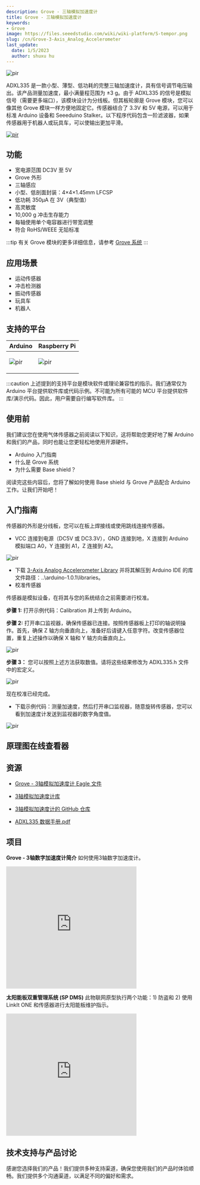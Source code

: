 ```yaml
---
description: Grove - 三轴模拟加速度计
title: Grove - 三轴模拟加速度计
keywords:
- Grove
image: https://files.seeedstudio.com/wiki/wiki-platform/S-tempor.png
slug: /cn/Grove-3-Axis_Analog_Accelerometer
last_update:
  date: 1/5/2023
  author: shuxu hu
---
```


<p style={{textAlign: 'center'}}><img src="https://files.seeedstudio.com/wiki/Grove-3-Axis_Analog_Accelerometer/img/Grove-3-axis_Analog_Accelerometer_photo.JPG" alt="pir" width={600} height="auto" /></p>

ADXL335 是一款小型、薄型、低功耗的完整三轴加速度计，具有信号调节电压输出。该产品测量加速度，最小满量程范围为 ±3 g。由于 ADXL335 的信号是模拟信号（需要更多端口），该模块设计为分线板。但其板轮廓是 Grove 模块，您可以像其他 Grove 模块一样方便地固定它。传感器结合了 3.3V 和 5V 电源，可以用于标准 Arduino 设备和 Seeeduino Stalker。以下程序代码包含一阶滤波器，如果传感器用于机器人或玩具车，可以使输出更加平滑。

[<p><img src="https://files.seeedstudio.com/wiki/common/Get_One_Now_Banner.png" alt="pir" width={600} height="auto" /></p>](https://www.seeedstudio.com/Grove-3-Axis-Analog-Accelerometer-p-1086.html)

功能
--------

-   宽电源范围 DC3V 至 5V
-   Grove 外形
-   三轴感应
-   小型、低剖面封装：4×4×1.45mm LFCSP
-   低功耗 350µA 在 3V（典型值）
-   高灵敏度
-   10,000 g 冲击生存能力
-   每轴使用单个电容器进行带宽调整
-   符合 RoHS/WEEE 无铅标准

:::tip
    有关 Grove 模块的更多详细信息，请参考 [Grove 系统](https://wiki.seeedstudio.com/cn/Grove_System/)
:::

应用场景
-----------------

-   运动传感器
-   冲击检测器
-   振动传感器
-   玩具车
-   机器人

支持的平台
-------------------

|Arduino|Raspberry Pi|
|---|---|
|<p><img src="https://files.seeedstudio.com/wiki/wiki_english/docs/images/arduino_logo.jpg" alt="pir" width={200} height="auto" /></p>|<p><img src="https://files.seeedstudio.com/wiki/wiki_english/docs/images/raspberry_pi_logo_n.jpg" alt="pir" width={200} height="auto" /></p>|

:::caution
    上述提到的支持平台是模块软件或理论兼容性的指示。我们通常仅为 Arduino 平台提供软件库或代码示例。不可能为所有可能的 MCU 平台提供软件库/演示代码。因此，用户需要自行编写软件库。
:::

使用前
------------

我们建议您在使用气体传感器之前阅读以下知识，这将帮助您更好地了解 Arduino 和我们的产品，同时也能让您更轻松地使用开源硬件。

-  Arduino 入门指南
-  什么是 Grove 系统
-  为什么需要 Base shield？

阅读完这些内容后，您将了解如何使用 Base shield 与 Grove 产品配合 Arduino 工作。让我们开始吧！

入门指南
-----

传感器的外形是分线板，您可以在板上焊接线或使用跳线连接传感器。

-   VCC 连接到电源（DC5V 或 DC3.3V），GND 连接到地，X 连接到 Arduino 模拟端口 A0，Y 连接到 A1，Z 连接到 A2。
<p style={{textAlign: 'center'}}><img src="https://files.seeedstudio.com/wiki/Grove-3-Axis_Analog_Accelerometer/img/Grove-3-axis_analog_accelerometer_V1.0_hardware.jpg" alt="pir" width={600} height="auto" /></p> 

-   下载 [3-Axis Analog Accelerometer Library](https://files.seeedstudio.com/wiki/Grove-3-Axis_Analog_Accelerometer/res/AnalogAccelerometer.zip) 并将其解压到 Arduino IDE 的库文件路径：..\\arduino-1.0.1\\libraries。
-   校准传感器

传感器是模拟设备，在将其与您的系统结合之前需要进行校准。

**步骤 1:** 打开示例代码：Calibration 并上传到 Arduino。

**步骤 2:** 打开串口监视器，确保传感器已连接。按照传感器板上打印的轴说明操作。首先，确保 Z 轴方向垂直向上，准备好后请键入任意字符。改变传感器位置，重复上述操作以确保 X 轴和 Y 轴方向垂直向上。

<p style={{textAlign: 'center'}}><img src="https://files.seeedstudio.com/wiki/Grove-3-Axis_Analog_Accelerometer/img/3-Axis_Analog_Accelerometer.jpg" alt="pir" width={600} height="auto" /></p>

**步骤 3：** 您可以按照上述方法获取数值。请将这些结果修改为 ADXL335.h 文件中的宏定义。

<!-- ![](https://files.seeedstudio.com/wiki/Grove-3-Axis_Analog_Accelerometer/img/Analog_Accelerometer_Code.jpg) -->
  <p style={{textAlign: 'center'}}><img src="https://files.seeedstudio.com/wiki/Grove-3-Axis_Analog_Accelerometer/img/Analog_Accelerometer_Code.jpg" alt="pir" width={600} height="auto" /></p>

现在校准已经完成。

-   下载示例代码：测量加速度，然后打开串口监视器，随意旋转传感器，您可以看到加速度计发送到监视器的数字角度值。

<!-- ![](https://files.seeedstudio.com/wiki/Grove-3-Axis_Analog_Accelerometer/img/3-Axis_Analog_Accelerometer1.jpg) -->
  <p style={{textAlign: 'center'}}><img src="https://files.seeedstudio.com/wiki/Grove-3-Axis_Analog_Accelerometer/img/3-Axis_Analog_Accelerometer1.jpg" alt="pir" width={600} height="auto" /></p>

## 原理图在线查看器

<div className="altium-ecad-viewer" data-project-src="https://files.seeedstudio.com/wiki/Grove-3-Axis_Analog_Accelerometer/res/Grove-3-Axis_Analog_Accelerometer_Eagle_File.zip" style={{borderRadius: '0px 0px 4px 4px', height: 500, borderStyle: 'solid', borderWidth: 1, borderColor: 'rgb(241, 241, 241)', overflow: 'hidden', maxWidth: 1280, maxHeight: 700, boxSizing: 'border-box'}}>
</div>

资源
---------

-   [Grove - 3轴模拟加速度计 Eagle 文件](https://files.seeedstudio.com/wiki/Grove-3-Axis_Analog_Accelerometer/res/Grove-3-Axis_Analog_Accelerometer_Eagle_File.zip)

-   [3轴模拟加速度计库](https://files.seeedstudio.com/wiki/Grove-3-Axis_Analog_Accelerometer/res/AnalogAccelerometer.zip)

-   [3轴模拟加速度计的 GitHub 仓库](https://github.com/Seeed-Studio/Grove_3Axis_Analog_Accelerometer)

-   [ADXL335 数据手册.pdf](https://files.seeedstudio.com/wiki/Grove-3-Axis_Analog_Accelerometer/res/ADXL335_datasheet.pdf)

## 项目

**Grove - 3轴数字加速度计简介** 如何使用3轴数字加速度计。

<iframe frameborder='0' height='327.5' scrolling='no' src='https://www.hackster.io/ingo-lohs/grove-introduction-in-3-axis-digital-accelerometer-ea05c3/embed' width='350'></iframe>

<!-- 此 Markdown 文件来源于 https://www.seeedstudio.com/wiki/Grove_-_3-Axis_Analog_Accelerometer -->

**太阳能板双重管理系统 (SP DMS)** 此物联网原型执行两个功能：1) 防盗和 2) 使用 LinkIt ONE 和传感器进行太阳能板维护指示。

<iframe frameborder='0' height='327.5' scrolling='no' src='https://www.hackster.io/skyline/solar-panel-dual-management-system-sp-dms-3a87ca/embed' width='350'></iframe>

## 技术支持与产品讨论
感谢您选择我们的产品！我们提供多种支持渠道，确保您使用我们的产品时体验顺畅。我们提供多个沟通渠道，以满足不同的偏好和需求。

<div class="button_tech_support_container">
<a href="https://forum.seeedstudio.com/" class="button_forum"></a> 
<a href="https://www.seeedstudio.com/contacts" class="button_email"></a>
</div>

<div class="button_tech_support_container">
<a href="https://discord.gg/eWkprNDMU7" class="button_discord"></a> 
<a href="https://github.com/Seeed-Studio/wiki-documents/discussions/69" class="button_discussion"></a>
</div>